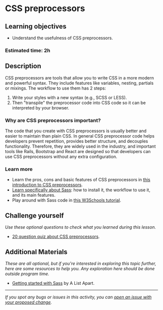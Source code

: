 # CSS preprocessors

## Learning objectives

- Understand the usefulness of CSS preprocessors.

### Estimated time: 2h

## Description

CSS preprocessors are tools that allow you to write CSS in a more modern and powerful syntax. They include features like variables, nesting, partials or mixings. The workflow to use them has 2 steps:
1. Write your styles with a new syntax (e.g., SCSS or LESS).
2. Then "transpile" the preprocessor code into CSS code so it can be interpreted by your browser.

### Why are CSS preprocessors important?

The code that you create with CSS preprocessors is usually better and easier to maintain than plain CSS. In general CSS preprocessor code helps developers prevent repetition, provides better structure, and decouples functionality. Therefore, they are widely used in the industry, and important tools like Rails, Bootstrap and React are designed so that developers can use CSS preprocessors without any extra configuration.

### Learn more
- Learn the pros, cons and basic features of CSS preprocessors in [this introduction to CSS preprocessors](http://vanseodesign.com/css/css-preprocessors/).
- [Learn specifically about Sass](https://sass-lang.com/guide): how to install it, the workflow to use it, and its main features.
- Play around with Sass code in [this W3Schools tutorial](https://www.w3schools.com/sass/sass_intro.asp).

## Challenge yourself

*Use these optional questions to check what you learned during this lesson.*
- [20 question quiz about CSS preprocessors](https://docs.google.com/forms/d/e/1FAIpQLSeAF0NehZCgsehSHLjOO1ilDXFp6k8Oftx0jcQATYDyNWENwQ/viewform?usp=sf_link).

## Additional Materials

*These are all optional, but if you're interested in exploring this topic further, here are some resources to help you. Any exploration here should be done outside program time.*
- [Getting started with Sass](https://alistapart.com/article/getting-started-with-sass/) by A List Apart.

------

_If you spot any bugs or issues in this activity, you can [open an issue with your proposed change](https://github.com/microverseinc/curriculum-transversal-skills/blob/main/git-github/articles/open_issue.md)._